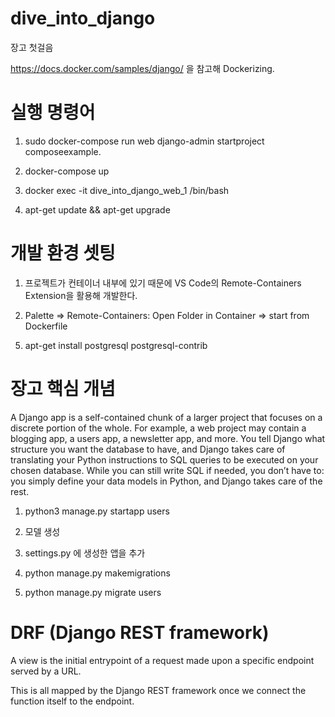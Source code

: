 # dive_into_django

장고 첫걸음

https://docs.docker.com/samples/django/ 을 참고해 Dockerizing.

<!-- https://blog.logrocket.com/dockerizing-django-app/ -->

# 실행 명령어

1. sudo docker-compose run web django-admin startproject composeexample.

2. docker-compose up

<!-- web service 컨테이너 접속 -->

3. docker exec -it dive_into_django_web_1 /bin/bash

4. apt-get update && apt-get upgrade

# 개발 환경 셋팅

1. 프로젝트가 컨테이너 내부에 있기 때문에 VS Code의 Remote-Containers Extension을 활용해 개발한다.

2. Palette => Remote-Containers: Open Folder in Container => start from Dockerfile

<!-- python manage.py dbshell 실행에 필요 -->

5. apt-get install postgresql postgresql-contrib

# 장고 핵심 개념

<!-- https://blog.logrocket.com/making-django-migrations-python/ -->

A Django app is a self-contained chunk of a larger project that focuses on a discrete portion of the whole. For example, a web project may contain a blogging app, a users app, a newsletter app, and more.
You tell Django what structure you want the database to have, and Django takes care of translating your Python instructions to SQL queries to be executed on your chosen database. While you can still write SQL if needed, you don’t have to: you simply define your data models in Python, and Django takes care of the rest.

<!-- 앱 생성 -->

1. python3 manage.py startapp users

2. 모델 생성

3. settings.py 에 생성한 앱을 추가

4. python manage.py makemigrations
<!-- 4. python manage.py makemigrations --empty --name users users -->

5. python manage.py migrate users

<!-- python3 manage.py showmigrations -->

# DRF (Django REST framework)

<!-- https://blog.logrocket.com/using-react-django-create-app-tutorial/ -->

A view is the initial entrypoint of a request made upon a specific endpoint served by a URL.

This is all mapped by the Django REST framework once we connect the function itself to the endpoint.
